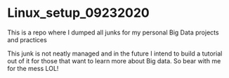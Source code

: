 # Linux_setup_09232020

This is a repo where I dumped all junks for my personal Big Data projects and practices

This junk is not neatly managed and in the future I intend to build a tutorial out of it for those that want to learn more about Big data. So bear with me for the mess LOL!
